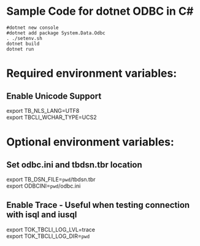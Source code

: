 # Sample Code for dotnet ODBC in C#
    #dotnet new console
    #dotnet add package System.Data.Odbc
    . ./setenv.sh
    dotnet build
    dotnet run

# Required environment variables:  
## Enable Unicode Support
export TB_NLS_LANG=UTF8  
export TBCLI_WCHAR_TYPE=UCS2  

# Optional environment variables:  
## Set odbc.ini and tbdsn.tbr location
export TB_DSN_FILE=`pwd`/tbdsn.tbr  
export ODBCINI=`pwd`/odbc.ini  

## Enable Trace - Useful when testing connection with isql and iusql
export TOK_TBCLI_LOG_LVL=trace  
export TOK_TBCLI_LOG_DIR=`pwd`  
